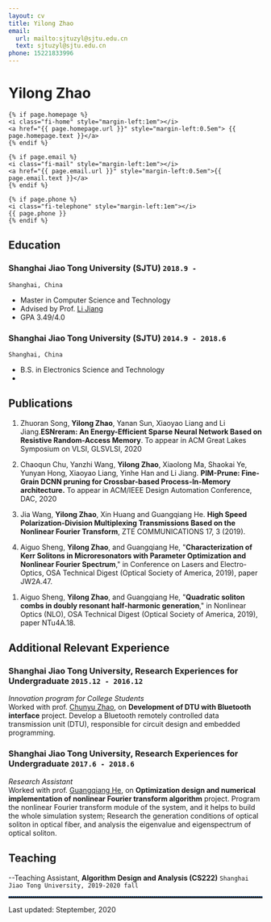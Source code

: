 ```yaml
---
layout: cv
title: Yilong Zhao
email:
  url: mailto:sjtuzyl@sjtu.edu.cn
  text: sjtuzyl@sjtu.edu.cn
phone: 15221833996
---
```


# Yilong Zhao

<!--
include contact information from the front matter
Supported arguments:
    - homepage: url, text
    - phone
    - email
-->
<div id="contact-info">

    {% if page.homepage %}
    <i class="fi-home" style="margin-left:1em"></i>
    <a href="{{ page.homepage.url }}" style="margin-left:0.5em"> {{ page.homepage.text }}</a>
    {% endif %}

    {% if page.email %}
    <i class="fi-mail" style="margin-left:1em"></i>
    <a href="{{ page.email.url }}" style="margin-left:0.5em">{{ page.email.text }}</a>
    {% endif %}

    {% if page.phone %}
    <i class="fi-telephone" style="margin-left:1em"></i>
    {{ page.phone }}
    {% endif %}

</div>

## Education

### **Shanghai Jiao Tong University (SJTU)** `2018.9 -`

```
Shanghai, China
```

- Master in Computer Science and Technology
- Advised by Prof. [Li Jiang](http://www.cs.sjtu.edu.cn/PeopleDetail.aspx?id=97)
- GPA 3.49/4.0

### **Shanghai Jiao Tong University (SJTU)** `2014.9 - 2018.6`

```
Shanghai, China
```

- B.S. in Electronics Science and Technology
- 


## Publications

1. Zhuoran Song, **Yilong Zhao**, Yanan Sun, Xiaoyao Liang and Li Jiang.**ESNreram: An Energy-Efficient Sparse Neural Network Based on Resistive Random-Access Memory**. To appear in ACM Great Lakes Symposium on VLSI, GLSVLSI, 2020

1. Chaoqun Chu, Yanzhi Wang, **Yilong Zhao**, Xiaolong Ma, Shaokai Ye, Yunyan Hong, Xiaoyao Liang, Yinhe Han and Li Jiang. **PIM-Prune: Fine-Grain DCNN pruning for Crossbar-based Process-In-Memory architecture.** To appear in ACM/IEEE Design Automation Conference, DAC, 2020

1. Jia Wang, **Yilong Zhao**, Xin Huang and Guangqiang He. **High Speed Polarization-Division Multiplexing Transmissions Based on the Nonlinear Fourier Transform**, ZTE COMMUNICATIONS 17, 3  (2019).

1. Aiguo Sheng, **Yilong Zhao**, and Guangqiang He, "**Characterization of Kerr Solitons in Microresonators with Parameter Optimization and Nonlinear Fourier Spectrum**," in Conference on Lasers and Electro-Optics, OSA Technical Digest (Optical Society of America, 2019), paper JW2A.47.
<!--[[BibTeX]({{ page.homepage.url }}/assets/siggraph20-penrose.txt)]-->

1. Aiguo Sheng, **Yilong Zhao**, and Guangqiang He, "**Quadratic soliton combs in doubly resonant half-harmonic generation**," in Nonlinear Optics (NLO), OSA Technical Digest (Optical Society of America, 2019), paper NTu4A.18.

## Additional Relevant Experience

### **Shanghai Jiao Tong University, Research Experiences for Undergraduate** `2015.12 - 2016.12`

_Innovation program for College Students_ <br>
Worked with prof. [Chunyu Zhao](http://www.ie.sjtu.edu.cn/Data/View/261), on **Development of DTU with Bluetooth interface** project. Develop a Bluetooth remotely controlled data transmission unit (DTU), responsible for circuit design and embedded programming.

### **Shanghai Jiao Tong University, Research Experiences for Undergraduate** `2017.6 - 2018.6`

_Research Assistant_ <br>
Worked with prof. [Guangqiang He](http://qnp.sjtu.edu.cn/content.aspx?info_lb=80&flag=39), on **Optimization design and numerical implementation of nonlinear Fourier transform algorithm** project. Program the nonlinear Fourier transform module of the system, and it helps to build the whole simulation system; Research the generation conditions of optical soliton in optical fiber, and analysis the eigenvalue and eigenspectrum of optical soliton.


## Teaching

--Teaching Assistant, **Algorithm Design and Analysis (CS222)** `Shanghai Jiao Tong University, 2019-2020 fall` <br>




<hr style=" height:2px;border:none;border-top:2px dotted #185598;" /> 
Last updated: Steptember, 2020 
